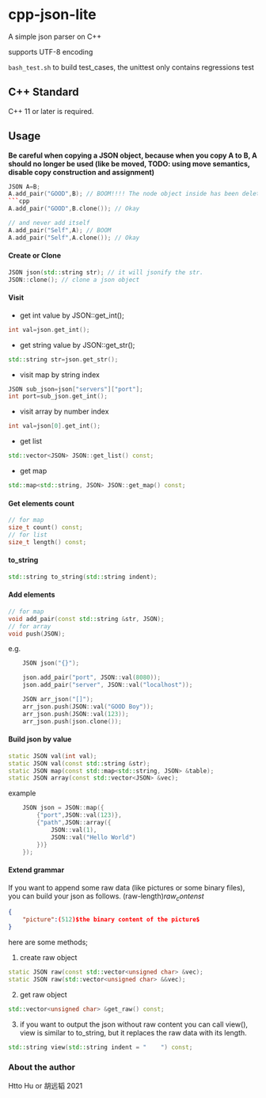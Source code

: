 # cpp-json-lite
A simple json parser on C++ 

supports UTF-8 encoding

`bash_test.sh` to build test_cases, the unittest only contains regressions test

## C++ Standard
C++ 11 or later is required.

## Usage

**Be careful when copying a JSON object, because when you copy A to B, A should no longer be used (like be moved, TODO: using move semantics, disable copy construction and assignment)**
```cpp
JSON A=B; 
A.add_pair("GOOD",B); // BOOM!!!! The node object inside has been deleted twice
```cpp
A.add_pair("GOOD",B.clone()); // Okay
```
```cpp
// and never add itself
A.add_pair("Self",A); // BOOM
A.add_pair("Self",A.clone()); // Okay
```

#### Create or Clone

```cpp
JSON json(std::string str); // it will jsonify the str.
JSON::clone(); // clone a json object
```

#### Visit

* get int value by JSON::get_int();
```cpp
int val=json.get_int();
```
* get string value by JSON::get_str();
  
```cpp
std::string str=json.get_str();
```
* visit map by string index
```cpp
JSON sub_json=json["servers"]["port"];
int port=sub_json.get_int();
```
* visit array by number index
```cpp
int val=json[0].get_int();
```
* get list
```cpp
std::vector<JSON> JSON::get_list() const;
```
* get map
```cpp
std::map<std::string, JSON> JSON::get_map() const;
```

#### Get elements count
```cpp
// for map
size_t count() const;
// for list
size_t length() const;
```

#### to_string
```cpp
std::string to_string(std::string indent);
```

#### Add elements
```cpp
// for map
void add_pair(const std::string &str, JSON);
// for array
void push(JSON);
```
e.g.
```cpp
    JSON json("{}");

    json.add_pair("port", JSON::val(8080));
    json.add_pair("server", JSON::val("localhost"));

    JSON arr_json("[]");
    arr_json.push(JSON::val("GOOD Boy"));
    arr_json.push(JSON::val(123));
    arr_json.push(json.clone());
```

#### Build json by value
```cpp
static JSON val(int val);
static JSON val(const std::string &str);
static JSON map(const std::map<std::string, JSON> &table);
static JSON array(const std::vector<JSON> &vec);
```
example 
```cpp
    JSON json = JSON::map({
        {"port",JSON::val(123)},
        {"path",JSON::array({
            JSON::val(1),
            JSON::val("Hello World")
        })}
    });
```




#### Extend grammar
If you want to append some raw data (like pictures or some binary files), you can build your json as follows.
(raw-length)$raw_contenst$

```json
{
    "picture":(512)$the binary content of the picture$
}
```
here are some methods;

1. create raw object
```cpp
static JSON raw(const std::vector<unsigned char> &vec);
static JSON raw(std::vector<unsigned char> &&vec);
```
2. get raw object 
```cpp
std::vector<unsigned char> &get_raw() const;
```

3. if you want to output the json without raw content you can call view(), view is similar to to_string, but it replaces the raw data with its length.
```cpp
std::string view(std::string indent = "    ") const;
```

### About the author
Htto Hu or 胡远韬 2021